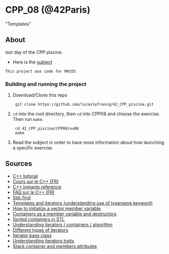 # CPP_08 (@42Paris)

"Templates"

## About

last day of the CPP piscine.

- Here is the [subject][1]

`This project was code for MACOS`

### Building and running the project

1. Download/Clone this repo

        git clone https://github.com/lucaslefrancq/42_CPP_piscine.git

2. `cd` into the root directory, then `cd` into CPP08 and choose the exercise. Then run `make`.

        cd 42_CPP_piscine/CPP08/ex00
        make

3.  Read the subject in order to have more information about how launching a specific exercise.
    
## Sources

- [C++ tutorial][2]
- [Cours sur le C++ (FR)][3]
- [C++ iomanip reference][4]
- [FAQ sur le C++ (FR)][5]
- [Std::find][7]
- [Templates and iterators (understanding use of typename keyword)][8]
- [How to initialize a vector member variable][6]
- [Containers as a member variable and destructors][9]
- [Sorted containers in STL][10]
- [Understanding iterators / containers / algorithm][11]
- [Different types of iterators][12]
- [Iterator base class][13]
- [Understanding iterators traits][14]
- [Stack container and members attributes][15]

[1]: https://github.com/lucaslefrancq/42_CPP_piscine/blob/main/CPP08/cpp08.en.subject.pdf
[2]: http://www.cplusplus.com/files/tutorial.pdf
[3]: https://openclassrooms.com/fr/courses/1894236-programmez-avec-le-langage-c/1894377-quest-ce-que-le-c
[4]: http://www.cplusplus.com/reference/iomanip/
[5]: https://cpp.developpez.com/faq/cpp/
[6]: https://stackoverflow.com/questions/11725413/correct-way-to-initialize-vector-member-variable
[7]: http://www.cplusplus.com/reference/algorithm/find/
[8]: https://stackoverflow.com/questions/11275444/c-template-typename-iterator
[9]: https://stackoverflow.com/questions/16798274/handling-de-allocation-of-stl-containers-in-destructors
[10]: https://stackoverflow.com/questions/15582504/is-there-a-sorted-container-in-the-stl
[11]: https://stackoverflow.com/questions/5606973/understanding-iterators-in-the-stl
[12]: https://www.cplusplus.com/reference/iterator/
[13]: https://www.cplusplus.com/reference/iterator/iterator/
[14]: https://www.cplusplus.com/reference/iterator/iterator_traits/
[15]: https://en.cppreference.com/w/cpp/container/stack